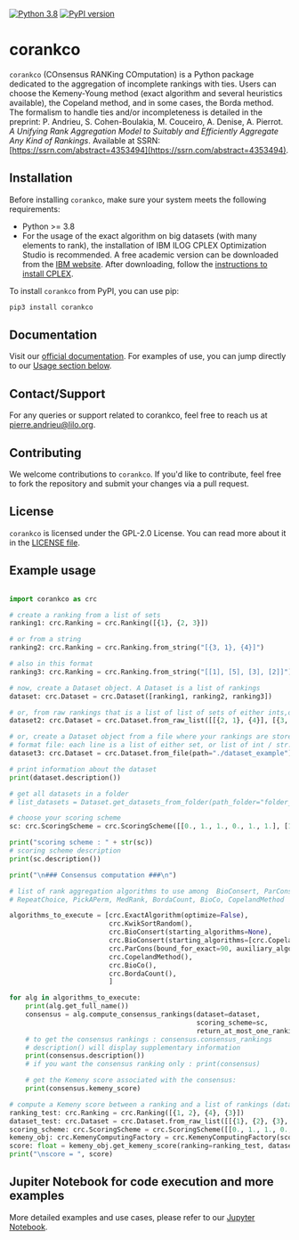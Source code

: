 [![Python 3.8](https://img.shields.io/badge/python-3.8-blue.svg)](https://www.python.org/downloads/release/python-380/)
[![PyPI version](https://badge.fury.io/py/corankco.svg)](https://badge.fury.io/py/corankco)

# corankco

`corankco` (COnsensus RANKing COmputation) is a Python package dedicated to the aggregation of incomplete rankings with ties. Users can choose the Kemeny-Young method (exact algorithm and several heuristics available), the Copeland method, and in some cases, the Borda method. The formalism to handle ties and/or incompleteness is detailed in the preprint: P. Andrieu, S. Cohen-Boulakia, M. Couceiro, A. Denise, A. Pierrot. *A Unifying Rank Aggregation Model to Suitably and Efficiently Aggregate Any Kind of Rankings*. Available at SSRN: [https://ssrn.com/abstract=4353494](https://ssrn.com/abstract=4353494).

## Installation

Before installing `corankco`, make sure your system meets the following requirements:

- Python >= 3.8
- For the usage of the exact algorithm on big datasets (with many elements to rank), the installation of IBM ILOG CPLEX Optimization Studio is recommended. A free academic version can be downloaded from the [IBM website](https://www.ibm.com/products/ilog-cplex-optimization-studio). After downloading, follow the [instructions to install CPLEX](https://www.ibm.com/docs/en/icos/20.1.0?topic=studio-setting-up-python).

To install `corankco` from PyPI, you can use pip:

```bash
pip3 install corankco
```

## Documentation
Visit our [official documentation](https://corankco.readthedocs.io/en/latest).
For examples of use, you can jump directly to our [Usage section below](#usage).

## Contact/Support

For any queries or support related to corankco, feel free to reach us at [pierre.andrieu@lilo.org](mailto:pierre.andrieu@lilo.org).

## Contributing

We welcome contributions to `corankco`. If you'd like to contribute, feel free to fork the repository and submit your changes via a pull request.

## License

`corankco` is licensed under the GPL-2.0 License. You can read more about it in the [LICENSE file](./LICENSE).

## Example usage <a class="anchor" id="usage"></a>

```python

import corankco as crc

# create a ranking from a list of sets
ranking1: crc.Ranking = crc.Ranking([{1}, {2, 3}])

# or from a string
ranking2: crc.Ranking = crc.Ranking.from_string("[{3, 1}, {4}]")

# also in this format
ranking3: crc.Ranking = crc.Ranking.from_string("[[1], [5], [3], [2]]")

# now, create a Dataset object. A Dataset is a list of rankings
dataset: crc.Dataset = crc.Dataset([ranking1, ranking2, ranking3])

# or, from raw rankings that is a list of list of sets of either ints,or strs
dataset2: crc.Dataset = crc.Dataset.from_raw_list([[{2, 1}, {4}], [{3, 1, 2}, {4}, {5}], [{1}, {2}, {3}, {4}]])

# or, create a Dataset object from a file where your rankings are stored
# format file: each line is a list of either set, or list of int / str.
dataset3: crc.Dataset = crc.Dataset.from_file(path="./dataset_example")

# print information about the dataset
print(dataset.description())

# get all datasets in a folder
# list_datasets = Dataset.get_datasets_from_folder(path_folder="folder_path")

# choose your scoring scheme
sc: crc.ScoringScheme = crc.ScoringScheme([[0., 1., 1., 0., 1., 1.], [1., 1., 0., 1., 1., 0.]])

print("scoring scheme : " + str(sc))
# scoring scheme description
print(sc.description())

print("\n### Consensus computation ###\n")

# list of rank aggregation algorithms to use among  BioConsert, ParCons, ExactAlgorithm, KwikSortRandom,
# RepeatChoice, PickAPerm, MedRank, BordaCount, BioCo, CopelandMethod

algorithms_to_execute = [crc.ExactAlgorithm(optimize=False),
                         crc.KwikSortRandom(),
                         crc.BioConsert(starting_algorithms=None),
                         crc.BioConsert(starting_algorithms=[crc.CopelandMethod()]),
                         crc.ParCons(bound_for_exact=90, auxiliary_algorithm=crc.BioConsert()),
                         crc.CopelandMethod(),
                         crc.BioCo(),
                         crc.BordaCount(),
                         ]

for alg in algorithms_to_execute:
    print(alg.get_full_name())
    consensus = alg.compute_consensus_rankings(dataset=dataset,
                                               scoring_scheme=sc,
                                               return_at_most_one_ranking=False)
    # to get the consensus rankings : consensus.consensus_rankings
    # description() will display supplementary information
    print(consensus.description())
    # if you want the consensus ranking only : print(consensus)

    # get the Kemeny score associated with the consensus:
    print(consensus.kemeny_score)

# compute a Kemeny score between a ranking and a list of rankings (dataset object):
ranking_test: crc.Ranking = crc.Ranking([{1, 2}, {4}, {3}])
dataset_test: crc.Dataset = crc.Dataset.from_raw_list([[{1}, {2}, {3}, {4}], [{1, 4}, {3}]])
scoring_scheme: crc.ScoringScheme = crc.ScoringScheme([[0., 1., 1., 0., 1., 0.], [1., 1., 0., 1., 1., 0.]])
kemeny_obj: crc.KemenyComputingFactory = crc.KemenyComputingFactory(scoring_scheme)
score: float = kemeny_obj.get_kemeny_score(ranking=ranking_test, dataset=dataset_test)
print("\nscore = ", score)

 ```

 ## Jupiter Notebook for code execution and more examples

 More detailed examples and use cases, please refer to our [Jupyter Notebook](./corankco_notebook).

